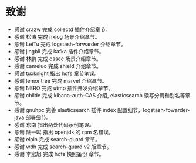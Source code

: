致谢
=============

* 感谢 crazw 完成 collectd 插件介绍章节。
* 感谢 松涛 完成 nxlog 场景介绍章节。
* 感谢 LeiTu 完成 logstash-forwarder 介绍章节。
* 感谢 jingbli 完成 kafka 插件介绍章节。
* 感谢 林鹏 完成 ossec 场景介绍章节。
* 感谢 cameluo 完成 shield 介绍章节。
* 感谢 tuxknight 指出 hdfs 章节笔误。
* 感谢 lemontree 完成 marvel 介绍章节。
* 感谢 NERO 完成 utmp 插件开发介绍章节。
* 感谢 childe 完成 kibana-auth-CAS 介绍, elasticsearch 读写分离和别名等章节。
* 感谢 gnuhpc 完善 elasticsearch 插件 index 配置细节，logstash-fowarder-java 部署细节。
* 感谢 东南 指出两处代码示例笔误。
* 感谢 陆一鸣 指出 openjdk 的 rpm 名错误。
* 感谢 elain 完成 search-guard 章节。
* 感谢 wdh 完成 search-guard v2 版章节。
* 感谢 李宏旭 完成 hdfs 快照备份 章节。

